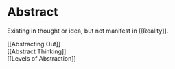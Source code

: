 # Abstract

Existing in thought or idea, but not manifest in [[Reality]]. 

[[Abstracting Out]]  
[[Abstract Thinking]]  
[[Levels of Abstraction]]  